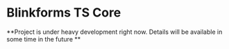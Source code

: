 # Blinkforms TS Core

**Project is under heavy development right now. Details will be available in some time in the future **
